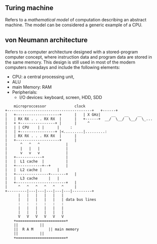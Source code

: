 
## Turing machine
   Refers to a *mathematical model* of computation describing an abstract machine.
   The model can be considered a generic example of a CPU.


## von Neumann architecture
   Refers to a computer architecture designed with a stored-program computer concept, where instruction data and program data are stored in the same memory.
   This design is still used in most of the modern computers nowadays and include the following elements:
  - CPU: a central processing unit, 
  - ALU
  - main Memory: RAM
  - Peripherials:
	  - I/O devices: keyboard, screen, HDD, SDD




```
	microproccessor				clock
+---------------------------------------+	+------+
|	+--------------------+		|	| X GHz|     __    __    __
|	| RX RX . . . RX RX  |		|	+------+  __/  \__/  \__/  \_...
|	+ +----------------+ |		|	  ^
|	| |	CPU	   | |		|	  :
|	| +----------------+ |<.........|.........:
|	| RX RX . . . RX RX  |		|
|	+--------------------+		|
|	   ^   ^   ^			|
|	   |   |   |			|
|	   v   v   v			|
|	+------------+			|
|	|  L1 cache  |			|
|	+------------+--+		|
|	|  L2 cache	|		|
|	+---------------+-------+	|
|	|  L3 cache		|	|
|	+-----------------------+	|
|	  ^   ^   ^   ^   ^   ^		|
+---------|---|---|---|---|---|---------+
	  |   |   |   |   |   |
	  |   |   |   |   |   | data bus lines
	  :   :   :   :   :   :
	  |   |   |   |   |   |
	  |   |   |   |   |   |
	  V   V   V   V   V   V
	+=======================+
	||			||
	||	R A M		|| main memory
	||			||
	+=======================+
```
